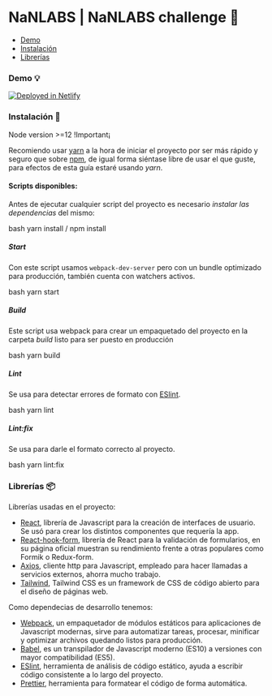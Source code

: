 # NaNLABS | NaNLABS challenge :punch:

- [Demo](#demo-bulb)
- [Instalación](#instalación-wrench)
- [Librerías](#librerías-package)

### Demo :bulb:

[![Deployed in Netlify](https://www.netlify.com/img/deploy/button.svg)](https://nanlabs-photos.netlify.app/)
### Instalación :wrench:

Node version >=12 !Important¡

Recomiendo usar [yarn](https://yarnpkg.com/) a la hora de iniciar el proyecto por ser más rápido y seguro que sobre [npm](https://www.npmjs.com/), de igual forma siéntase libre de usar el que guste, para efectos de esta guía estaré usando *yarn*.

#### Scripts disponibles:

Antes de ejecutar cualquier script del proyecto es necesario *instalar las dependencias* del mismo:

bash
yarn install / npm install


##### Start

Con este script usamos `webpack-dev-server` pero con un bundle optimizado para producción, también cuenta con watchers activos.

bash
yarn start


##### Build

Este script usa webpack para crear un empaquetado del proyecto en la carpeta *build* listo para ser puesto en producción

bash
yarn build


##### Lint

Se usa para detectar errores de formato con [ESlint](https://eslint.org/).

bash
yarn lint


##### Lint:fix

Se usa para darle el formato correcto al proyecto.

bash
yarn lint:fix
### Librerías :package:

Librerías usadas en el proyecto:

- [React](https://es.reactjs.org/), librería de Javascript para la creación de interfaces de usuario. Se usó para crear los distintos componentes que requería la app.
- [React-hook-form](https://react-hook-form.com/), librería de React para la validación de formularios, en su página oficial muestran su rendimiento frente a otras populares como Formik o Redux-form.
- [Axios](https://github.com/axios/axios), cliente http para Javascript, empleado para hacer llamadas a servicios externos, ahorra mucho trabajo.
- [Tailwind](https://tailwindcss.com/), Tailwind CSS es un framework de CSS de código abierto​ para el diseño de páginas web.

Como dependecias de desarrollo tenemos:

- [Webpack](https://webpack.js.org/), un empaquetador de módulos estáticos para aplicaciones de Javascript modernas, sirve para automatizar tareas, procesar, minificar y optimizar archivos quedando listos para producción.
- [Babel](https://babeljs.io/docs/en/), es un transpilador de Javascript moderno (ES10) a versiones con mayor compatibilidad (ES5).
- [ESlint](https://eslint.org/), herramienta de análisis de código estático, ayuda a escribir código consistente a lo largo del proyecto.
- [Prettier](https://prettier.io/), herramienta para formatear el código de forma automática.
